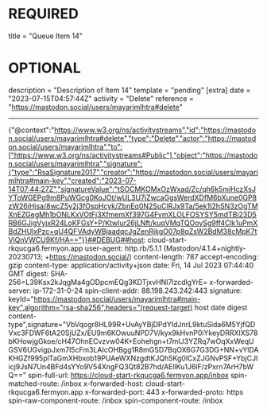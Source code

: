 
# REQUIRED
title = "Queue Item 14"
# OPTIONAL
description = "Description of Item 14"
template = "pending"
[extra]
date = "2023-07-15T04:57:44Z"
activity = "Delete"
reference = "https://mastodon.social/users/mayarimlhtra#delete"

---
{"@context":"https://www.w3.org/ns/activitystreams","id":"https://mastodon.social/users/mayarimlhtra#delete","type":"Delete","actor":"https://mastodon.social/users/mayarimlhtra","to":["https://www.w3.org/ns/activitystreams#Public"],"object":"https://mastodon.social/users/mayarimlhtra","signature":{"type":"RsaSignature2017","creator":"https://mastodon.social/users/mayarimlhtra#main-key","created":"2023-07-14T07:44:27Z","signatureValue":"tSOCMKOMxOzWxad/Zc/qh6k5miHczXsJYToWGEPg9m8PuWGcg0KoJOt/wUL3U7jZwcaGgsWerdXDfM6bXune0GP8zW26iHjsa/8wcZ5y2j3fOspHcyk/ZbnEq0N2SuClRJx9Ta/5ek1I2hSN3zOgTMXnEZGegMh1bONLKxVOtFj3XfmemXf397G4FvmXLOLFOSYSY5mdTBi23D5RB6GJigVyjxR24LoKFGsY+P/KtwIur26jLNft/kuqVMqTQOoySg9ff4Clk1uPmXBdZHUlxPzc+qU4QFVAdyWBjaadqcJgZenRjkgO07p8qZsW2BdM38cMpK7tViQnVWCU9Kf/HA=="}}##DEBUG##host: cloud-start-rkqucga6.fermyon.app
user-agent: http.rb/5.1.1 (Mastodon/4.1.4+nightly-20230713; +https://mastodon.social/)
content-length: 787
accept-encoding: gzip
content-type: application/activity+json
date: Fri, 14 Jul 2023 07:44:40 GMT
digest: SHA-256=L39Ksx2kJqgMa4gODpcmEQg3KDTjxvHNl7lzcdlgYrE=
x-forwarded-server: ip-172-31-0-24
spin-client-addr: 88.198.243.242:443
signature: keyId="https://mastodon.social/users/mayarimlhtra#main-key",algorithm="rsa-sha256",headers="(request-target) host date digest content-type",signature="VbVqogr8HL99R+UvAyYBjDPdYIdJnrL9ktuSida6M5YjfQDVxc3FDWF6tA20SjUZx/EU9m6KOwuuNPD7V/kyx9kHvnP0iYkeyDRRXlXS78bKHowjgGkoe/cH47OhnECvzvw04K+Eohehgn+t7mIJ3YZRq7wOqXxWeqUGSV6UGvigpJxm7l5cFm3LAIcOHBgg1R8mGSD7BqOX6G7G3DG+NN+vYlDAKHGZf995plTaGmXHbxob19PUAeWXNzgdtKJQh5Kg0lCxZJGNvPSF+YbjCJIicj9JsN7Un4BFd4sYYo9V54XngFQ3Qt82B7hd/AEllKu1J6lF/zPxrn7ArH7bWQ=="
spin-full-url: https://cloud-start-rkqucga6.fermyon.app/inbox
spin-matched-route: /inbox
x-forwarded-host: cloud-start-rkqucga6.fermyon.app
x-forwarded-port: 443
x-forwarded-proto: https
spin-raw-component-route: /inbox
spin-component-route: /inbox

